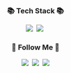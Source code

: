 <h3 align="center">📚 Tech Stack 📚</h3>
<p align="center">
  <img src="https://img.shields.io/badge/HTML5-3766AB?style=flat-square&logo=HTML5&logoColor=#E34F26"/></a>&nbsp 
  <img src="https://img.shields.io/badge/GIT-ffb13b?style=flat-square&logo=git&logoColor=#F05032"/></a>&nbsp 
  <br>
</p>

<h3 align="center">🌈 Follow Me 🌈</h3>
<p align="center">
  <a href="https://velog.io/@irlawjdgkr"><img src="https://img.shields.io/badge/Tech%20Blog-11B48A?style=flat-square&logo=Vimeo&logoColor=white&link=https://velog.io/@irlawjdgkr"/></a>&nbsp
  <a href="https://www.instagram.com/precisely_00/"><img src="https://img.shields.io/badge/Instagram-E4405F?style=flat-square&logo=Instagram&logoColor=white&link=https://www.instagram.com/precisely_00/"/></a>&nbsp
  <a href="mailto:irlawjdgkr@naver.com"><img src="https://img.shields.io/badge/Naver-d14836?style=flat-square&logo=Gmail&logoColor=#03C75A&link=irlawjdgkr@naver.com"/></a>
</p>
